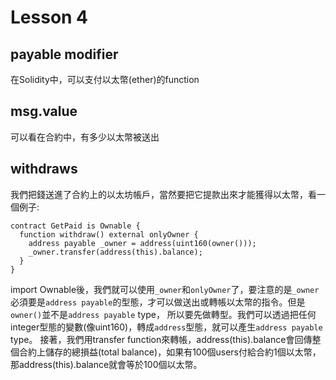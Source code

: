 # Lesson 4
## payable modifier
在Solidity中，可以支付以太幣(ether)的function
## msg.value
可以看在合約中，有多少以太幣被送出
## withdraws
我們把錢送進了合約上的以太坊帳戶，當然要把它提款出來才能獲得以太幣，看一個例子:
```
contract GetPaid is Ownable {
  function withdraw() external onlyOwner {
    address payable _owner = address(uint160(owner()));
    _owner.transfer(address(this).balance);
  }
}
```
import Ownable後，我們就可以使用`_owner`和`onlyOwner`了，要注意的是`_owner`必須要是`address payable`的型態，才可以做送出或轉帳以太幣的指令。但是`owner()`並不是`address payable` type，
所以要先做轉型。我們可以透過把任何integer型態的變數(像uint160)，轉成`address`型態，就可以產生`address payable` type。
接著，我們用transfer function來轉帳，address(this).balance會回傳整個合約上儲存的總損益(total balance)，如果有100個users付給合約1個以太幣，那address(this).balance就會等於100個以太幣。
